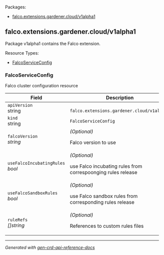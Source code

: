<p>Packages:</p>
<ul>
<li>
<a href="#falco.extensions.gardener.cloud%2fv1alpha1">falco.extensions.gardener.cloud/v1alpha1</a>
</li>
</ul>
<h2 id="falco.extensions.gardener.cloud/v1alpha1">falco.extensions.gardener.cloud/v1alpha1</h2>
<p>
<p>Package v1alpha1 contains the Falco extension.</p>
</p>
Resource Types:
<ul><li>
<a href="#falco.extensions.gardener.cloud/v1alpha1.FalcoServiceConfig">FalcoServiceConfig</a>
</li></ul>
<h3 id="falco.extensions.gardener.cloud/v1alpha1.FalcoServiceConfig">FalcoServiceConfig
</h3>
<p>
<p>Falco cluster configuration resource</p>
</p>
<table>
<thead>
<tr>
<th>Field</th>
<th>Description</th>
</tr>
</thead>
<tbody>
<tr>
<td>
<code>apiVersion</code></br>
string</td>
<td>
<code>
falco.extensions.gardener.cloud/v1alpha1
</code>
</td>
</tr>
<tr>
<td>
<code>kind</code></br>
string
</td>
<td><code>FalcoServiceConfig</code></td>
</tr>
<tr>
<td>
<code>falcoVersion</code></br>
<em>
string
</em>
</td>
<td>
<em>(Optional)</em>
<p>Falco version to use</p>
</td>
</tr>
<tr>
<td>
<code>useFalcoIncubatingRules</code></br>
<em>
bool
</em>
</td>
<td>
<em>(Optional)</em>
<p>use Falco incubating rules from correspoonging rules release</p>
</td>
</tr>
<tr>
<td>
<code>useFalcoSandboxRules</code></br>
<em>
bool
</em>
</td>
<td>
<em>(Optional)</em>
<p>use Falco sandbox rules from corresponding rules release</p>
</td>
</tr>
<tr>
<td>
<code>ruleRefs</code></br>
<em>
[]string
</em>
</td>
<td>
<em>(Optional)</em>
<p>References to custom rules files</p>
</td>
</tr>
</tbody>
</table>
<hr/>
<p><em>
Generated with <a href="https://github.com/ahmetb/gen-crd-api-reference-docs">gen-crd-api-reference-docs</a>
</em></p>

